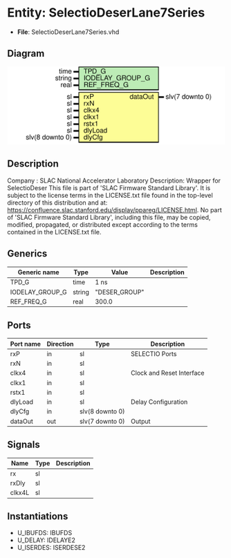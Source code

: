 # Entity: SelectioDeserLane7Series

- **File**: SelectioDeserLane7Series.vhd
## Diagram

![Diagram](SelectioDeserLane7Series.svg "Diagram")
## Description

Company    : SLAC National Accelerator Laboratory
Description: Wrapper for SelectioDeser
This file is part of 'SLAC Firmware Standard Library'.
It is subject to the license terms in the LICENSE.txt file found in the
top-level directory of this distribution and at:
   https://confluence.slac.stanford.edu/display/ppareg/LICENSE.html.
No part of 'SLAC Firmware Standard Library', including this file,
may be copied, modified, propagated, or distributed except according to
the terms contained in the LICENSE.txt file.
## Generics

| Generic name    | Type   | Value         | Description |
| --------------- | ------ | ------------- | ----------- |
| TPD_G           | time   | 1 ns          |             |
| IODELAY_GROUP_G | string | "DESER_GROUP" |             |
| REF_FREQ_G      | real   | 300.0         |             |
## Ports

| Port name | Direction | Type            | Description               |
| --------- | --------- | --------------- | ------------------------- |
| rxP       | in        | sl              | SELECTIO Ports            |
| rxN       | in        | sl              |                           |
| clkx4     | in        | sl              | Clock and Reset Interface |
| clkx1     | in        | sl              |                           |
| rstx1     | in        | sl              |                           |
| dlyLoad   | in        | sl              | Delay Configuration       |
| dlyCfg    | in        | slv(8 downto 0) |                           |
| dataOut   | out       | slv(7 downto 0) | Output                    |
## Signals

| Name   | Type | Description |
| ------ | ---- | ----------- |
| rx     | sl   |             |
| rxDly  | sl   |             |
| clkx4L | sl   |             |
## Instantiations

- U_IBUFDS: IBUFDS
- U_DELAY: IDELAYE2
- U_ISERDES: ISERDESE2
